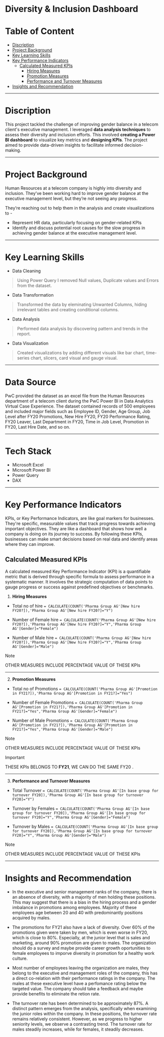 
# Diversity & Inclusion Dashboard

# Table of Content
- [Discription](#Discription)
- [Project Background](#Project-Background)
- [Key Learning Skills](#Key-Learning-Skills)
- [Key Performance Indicators](#Key-Performance-Indicators)
  - [Calculated Measured KPIs](#Calculated-Measured-KPIs)
    - [Hiring Measures](#Hiring-Measures)
    - [Promotion Measures](#Promotion-Measures)
    - [Performance and Turnover Measures](#Performance-and-Turnover_Measures)
- [Insights and Recommendation ](#Insights-and-Recommendation)
  



---------------------------------------------------------------------------------------------------------------------------------------------------------------

# Discription
This project tackled the challenge of improving gender balance in a telecom client's executive management. I leveraged  **data analysis techniques**  to assess their diversity and inclusion efforts. This involved **creating a Power BI dashboard** to visualize key metrics and **designing KPIs**. The project aimed to provide data-driven insights to facilitate informed decision-making.

---------------------------------------------------------------------------------------------------------------------------------------------------------------

# Project Background
Human Resources at a telecom company is highly into diversity and inclusion. They’ve been working hard to improve gender balance at the executive management level, but they’re not seeing any progress.

They’re reaching out to help them in the analysis and create visualizations to -
- Represent HR data, particularly focusing on gender-related KPIs
- Identify and discuss potential root causes for the slow progress in achieving gender balance at the executive management level.

---------------------------------------------------------------------------------------------------------------------------------------------------------------

# Key Learning Skills
- Data Cleaning
> Using Power Query I removed Null values, Duplicate values and Errors from the dataset.
- Data Transformation
> Transformed the data by eleminating Unwanted Columns, hiding irrelevant tables and creating conditional columns.
- Data Analysis
> Performed data analysis by discovering pattern and trends in the report.
- Data Visualization
> Created visualizations by adding different visuals like bar chart, time-series chart, slicers, card visual and gauge visual.

---------------------------------------------------------------------------------------------------------------------------------------------------------------

# Data Source 
PwC provided the dataset as an excel file from the Human Resources department of a telecom client during the PwC Power BI in Data Analytics Virtual Case Experience. The dataset contained records of 500 employees and included major fields such as Employee ID, Gender, Age Group, Job Level after FY20 Promotions, New Hire FY20, FY20 Performance Rating, FY20 Leaver, Last Department in FY20, Time in Job Level, Promotion in FY20, Last Hire Date, and so on.

---------------------------------------------------------------------------------------------------------------------------------------------------------------

# Tech Stack
- Microsoft Excel
- Microsoft Power BI
- Power Query
- DAX

---------------------------------------------------------------------------------------------------------------------------------------------------------------

# Key Performance Indicators
KPIs, or Key Performance Indicators, are like goal markers for businesses. They're specific, measurable values that track progress towards achieving important objectives. They are like a dashboard that shows how well a company is doing on its journey to success. By following these KPIs, businesses can make smart decisions based on real data and identify areas where they can improve.

## Calculated Measured KPIs
A calculated measured Key Performance Indicator (KPI) is a quantifiable metric that is derived through specific formula to assess performance in a systematic manner. It involves the strategic computation of data points to gauge progress or success against predefined objectives or benchmarks.

1. **Hiring Measures**
- Total no of hire
`= CALCULATE(COUNT('Pharma Group AG'[New hire FY20?]),'Pharma Group AG'[New hire FY20?]="Y")`

 - Number of Female hire 
`= CALCULATE(COUNT('Pharma Group AG'[New hire FY20?]),'Pharma Group AG'[New hire FY20?]="Y",'Pharma Group AG'[Gender]="Female")`

- Number of Male hire 
`= CALCULATE(COUNT('Pharma Group AG'[New hire FY20?]),'Pharma Group AG'[New hire FY20?]="Y",'Pharma Group AG'[Gender]="Male")`

> [!NOTE]
> OTHER MEASURES INCLUDE PERCENTAGE VALUE OF THESE KPIs
---------------------------------------------------------------------------------------------------------------------------------------------------------------

2. **Promotion Measures**
- Total no of Promotions
`= CALCULATE(COUNT('Pharma Group AG'[Promotion in FY21?]),'Pharma Group AG'[Promotion in FY21?]="Yes")`

 - Number of Female Promotions
`= CALCULATE(COUNT('Pharma Group AG'[Promotion in FY21?]),'Pharma Group AG'[Promotion in FY21?]="Yes",'Pharma Group AG'[Gender]="Female")`

 - Number of Male Promotions
`= CALCULATE(COUNT('Pharma Group AG'[Promotion in FY21?]),'Pharma Group AG'[Promotion in FY21?]="Yes",'Pharma Group AG'[Gender]="Male")`

 
> [!NOTE]
> OTHER MEASURES INCLUDE PERCENTAGE VALUE OF THESE KPIs

> [!IMPORTANT]
> THESE KPIs BELONGS TO **FY21**, WE CAN DO THE SAME FY20 .

---------------------------------------------------------------------------------------------------------------------------------------------------------------

3. **Performance and Turnover Measures**
- Total Turnover
  `= CALCULATE(COUNT('Pharma Group AG'[In base group for turnover FY20]),'Pharma Group AG'[In base group for turnover FY20]="Y")`

- Turnover by Females
  `= CALCULATE(COUNT('Pharma Group AG'[In base group for turnover FY20]),'Pharma Group AG'[In base group for turnover FY20]="Y",'Pharma Group AG'[Gender]="Female")`

- Turnover by Males
 `= CALCULATE(COUNT('Pharma Group AG'[In base group for turnover FY20]),'Pharma Group AG'[In base group for turnover FY20]="Y",'Pharma Group AG'[Gender]="Male")`


> [!NOTE]
> OTHER MEASURES INCLUDE PERCENTAGE VALUE OF THESE KPIs

---------------------------------------------------------------------------------------------------------------------------------------------------------------

# Insights and Recommendation 

- In the executive and senior management ranks of the company, there is an absence of diversity, with a majority of men holding these positions. This may suggest that there is a bias in the hiring process and a gender imbalance in promotions among employees. Majority of these employees age between 20 and 40 with predominantly positions acquired by males.

- The promotions for FY21 also have a lack of diversity. Over 60% of the promotions given were taken by men, which is even worse in FY20, which is close to 80%.  Especially, at the junior level that is sales and marketing, around 90% promotion are given to males. The organization should do a survey and maybe provide career growth oportunities to female employees to imporve diversity in promotion for a healthy work culture.

- Most number of employees leaving the organization are males, they belong to the executive and management roles of the company, this has a direct co-relation with their performance ratings in the company. The males at these executive level have a perfomance rating below the targeted value. The company should take a feedback and maybe provide benefits to eliminate the retion rate.

- The turnover rate has been determined to be approximately 87%. A distinct pattern emerges from the analysis, specifically when examining the junior roles within the company. In these positions, the turnover rate remains relatively consistent. However, as we progress to higher seniority levels, we observe a contrasting trend. The turnover rate for males steadily increases, while for females, it steadily decreases.

